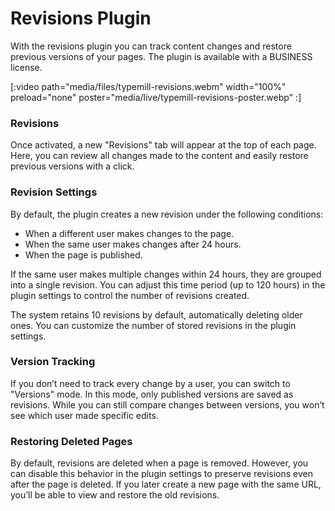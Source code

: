# Revisions Plugin

With the revisions plugin you can track content changes and restore previous versions of your pages. The plugin is available with a BUSINESS license.

[:video path="media/files/typemill-revisions.webm" width="100%" preload="none" poster="media/live/typemill-revisions-poster.webp" :]

### Revisions

Once activated, a new "Revisions" tab will appear at the top of each page. Here, you can review all changes made to the content and easily restore previous versions with a click.

### Revision Settings

By default, the plugin creates a new revision under the following conditions:

- When a different user makes changes to the page.
- When the same user makes changes after 24 hours.
- When the page is published.

If the same user makes multiple changes within 24 hours, they are grouped into a single revision. You can adjust this time period (up to 120 hours) in the plugin settings to control the number of revisions created.

The system retains 10 revisions by default, automatically deleting older ones. You can customize the number of stored revisions in the plugin settings.

### Version Tracking

If you don’t need to track every change by a user, you can switch to "Versions" mode. In this mode, only published versions are saved as revisions. While you can still compare changes between versions, you won’t see which user made specific edits.

### Restoring Deleted Pages

By default, revisions are deleted when a page is removed. However, you can disable this behavior in the plugin settings to preserve revisions even after the page is deleted. If you later create a new page with the same URL, you’ll be able to view and restore the old revisions.

